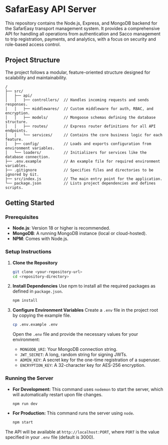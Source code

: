 # SafarEasy API Server

This repository contains the Node.js, Express, and MongoDB backend for the SafarEasy transport management system. It provides a comprehensive API for handling all operations from authentication and Sacco management to trip registration, payments, and analytics, with a focus on security and role-based access control.

## Project Structure

The project follows a modular, feature-oriented structure designed for scalability and maintainability.

```
/
├── src/
│   ├── api/
│   │   ├── controllers/  // Handles incoming requests and sends responses.
│   │   ├── middlewares/  // Custom middleware for auth, RBAC, and encryption.
│   │   ├── models/       // Mongoose schemas defining the database structure.
│   │   ├── routes/       // Express router definitions for all API endpoints.
│   │   └── services/     // Contains the core business logic for each feature.
│   ├── config/           // Loads and exports configuration from environment variables.
│   └── loaders/          // Initializers for services like the database connection.
├── .env.example          // An example file for required environment variables.
├── .gitignore            // Specifies files and directories to be ignored by Git.
├── src/index.js          // The main entry point for the application.
└── package.json          // Lists project dependencies and defines scripts.
```

## Getting Started

### Prerequisites

*   **Node.js**: Version 18 or higher is recommended.
*   **MongoDB**: A running MongoDB instance (local or cloud-hosted).
*   **NPM**: Comes with Node.js.

### Setup Instructions

1.  **Clone the Repository**
    ```bash
    git clone <your-repository-url>
    cd <repository-directory>
    ```

2.  **Install Dependencies**
    Use npm to install all the required packages as defined in `package.json`.
    ```bash
    npm install
    ```

3.  **Configure Environment Variables**
    Create a `.env` file in the project root by copying the example file.
    ```bash
    cp .env.example .env
    ```
    Open the `.env` file and provide the necessary values for your environment:
    *   `MONGODB_URI`: Your MongoDB connection string.
    *   `JWT_SECRET`: A long, random string for signing JWTs.
    *   `ADMIN_KEY`: A secret key for the one-time registration of a superuser.
    *   `ENCRYPTION_KEY`: A 32-character key for AES-256 encryption.

### Running the Server

*   **For Development:**
    This command uses `nodemon` to start the server, which will automatically restart upon file changes.
    ```bash
    npm run dev
    ```

*   **For Production:**
    This command runs the server using `node`.
    ```bash
    npm start
    ```

The API will be available at `http://localhost:PORT`, where `PORT` is the value specified in your `.env` file (default is 3000).
